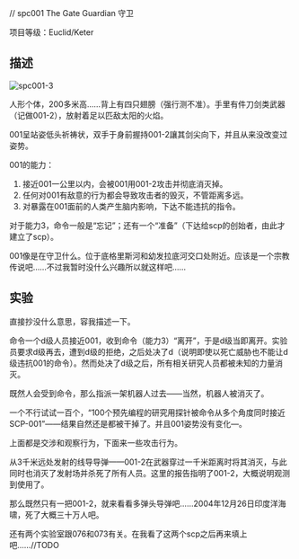 // spc001 The Gate Guardian 守卫

项目等级：Euclid/Keter

## 描述

![spc001-3](http://images.cnblogs.com/cnblogs_com/gu-castle/838499/o_Angel.jpg)

人形个体，200多米高……背上有四只翅膀（强行测不准）。手里有件刀剑类武器（记做001-2），放射着足以匹敌太阳的火焰。

001呈站姿低头祈祷状，双手于身前握持001-2讓其剑尖向下，并且从来没改变过姿势。

001的能力：

1. 接近001一公里以内，会被001用001-2攻击并彻底消灭掉。
2. 任何对001有敌意的行为都会导致攻击者的毁灭，不管距离多远。
3. 对暴露在001面前的人类产生脑内影响，下达不能违抗的指令。

对于能力3，命令一般是“忘记”；还有一个“准备”（下达给scp的创始者，由此才建立了scp）。

001像是在守卫什么。位于底格里斯河和幼发拉底河交口处附近。应该是一个宗教传说吧……不过我暂时没什么兴趣所以就这样吧……

## 实验

直接抄没什么意思，容我描述一下。

命令一个d级人员接近001，收到命令（能力3）“离开”，于是d级当即离开。实验员要求d级再去，遭到d级的拒绝，之后处决了d（说明即使以死亡威胁也不能让d级违抗001的命令）。然而处决了d级之后，所有相关研究人员都被未知的力量消灭。

既然人会受到命令，那么指派一架机器人过去——当然，机器人被消灭了。

一个不行试试一百个，“100个预先编程的研究用探针被命令从多个角度同时接近SCP-001”——结果自然还是都被干掉了。并且001姿势没有变化—。

上面都是交涉和观察行为，下面来一些攻击行为。

从3千米远处发射的线导导弹——001-2在武器穿过一千米距离时将其消灭，与此同时也消灭了发射场并杀死了所有人员。这里的报告指明了001-2，大概说明观测到使用了。

那么既然只有一把001-2，就来看看多弹头导弹吧……2004年12月26日印度洋海啸，死了大概三十万人吧。

还有两个实验室跟076和073有关。在我看了这两个scp之后再来填上吧……//TODO
